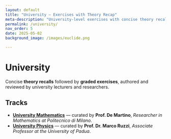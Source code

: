 ```yaml
---
layout: default
title: "University — Exercises with Theory Recap"
meta-description: "University-level exercises with concise theory recalls, curated by professors and researchers from leading Italian universities."
permalink: /university/
nav_order: 5
date: 2025-05-02
background_image: /images/euclide.png

---
```


# University

Concise **theory recalls** followed by **graded exercises**, authored and reviewed by university lecturers and researchers.

## Tracks

- **[University Mathematics](/university/math/)** — curated by **Prof. De Martino**, *Researcher in Mathematics at Politecnico di Milano*.  
- **[University Physics](/university/physics/)** — curated by **Prof. Dr. Marco Ruzzi**, *Associate Professor at the University of Padua*.
